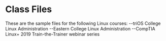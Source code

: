 # Class Files
These are the sample files for the following Linux courses:
--triOS College Linux Administration
--Eastern College Linux Administration
--CompTIA Linux+ 2019 Train-the-Trainer webinar series
